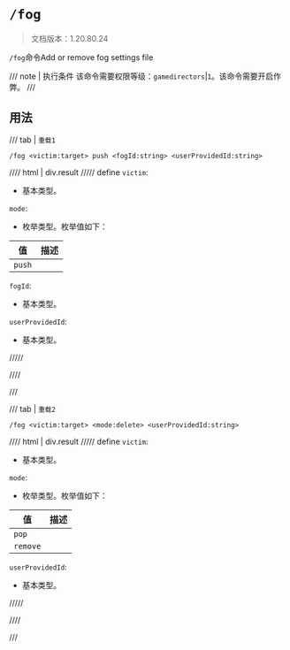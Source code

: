 # `/fog`

> 文档版本：1.20.80.24

`/fog`命令Add or remove fog settings file

/// note | 执行条件
该命令需要权限等级：`gamedirectors`|`1`。该命令需要开启作弊。
///

## 用法

/// tab | `重载1`
```mcfunction
/fog <victim:target> push <fogId:string> <userProvidedId:string>
```

//// html | div.result
///// define
`victim`: <!-- md:samp target -->

- 基本类型。

`mode`: <!-- md:samp add -->

- 枚举类型。枚举值如下：

|值|描述|
|---|---|
|`push`||


`fogId`: <!-- md:samp string -->

- 基本类型。

`userProvidedId`: <!-- md:samp string -->

- 基本类型。


/////

////

///

/// tab | `重载2`
```mcfunction
/fog <victim:target> <mode:delete> <userProvidedId:string>
```

//// html | div.result
///// define
`victim`: <!-- md:samp target -->

- 基本类型。

`mode`: <!-- md:samp delete -->

- 枚举类型。枚举值如下：

|值|描述|
|---|---|
|`pop`||
|`remove`||


`userProvidedId`: <!-- md:samp string -->

- 基本类型。


/////

////

///
